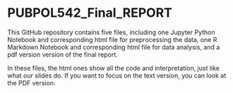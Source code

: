 # PUBPOL542_Final_REPORT

This GitHub repository contains five files, including one Jupyter Python Notebook and corresponding html file for preprocessing the data, one R Markdown Notebook and corresponding html file for data analysis, and a pdf version version of the final report. 

In these files, the html ones show all the code and interpretation, just like what our slides do. If you want to focus on the text version, you can look at the PDF version.
